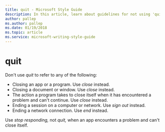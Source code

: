 ```yaml
---
title: quit - Microsoft Style Guide
description: In this article, learn about guidelines for not using 'quit' and when to use 'stop responding' in Microsoft documents.
author: pallep
ms.author: pallep
ms.date: 01/19/2018
ms.topic: article
ms.service: microsoft-writing-style-guide
---
```


# quit

Don't use *quit* to refer to any of the following: 

  - Closing an app or a program. Use *close* instead. 
  - Closing a document or window. Use *close* instead. 
  - The action a program takes to close itself when it has encountered a problem and can't continue. Use *close* instead. 
  - Ending a session on a computer or network. Use *sign out* instead. 
  - Ending a network connection. Use *end* instead. 

Use *stop responding,* not *quit,* when an app encounters a problem and can't close itself.
